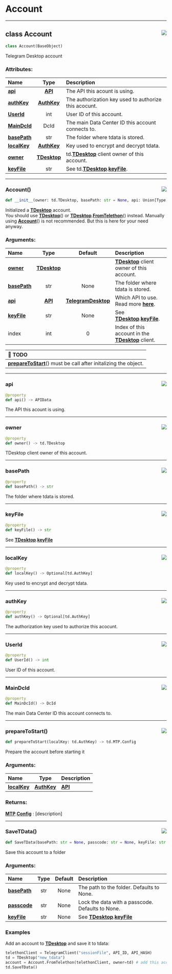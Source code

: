 <!-- vim: syntax=Markdown -->

# Account

<a id="td.account.Account"></a>


---
## <span class="highlight"><span class="k">class </span></span><span class="highlight"><span class="nc">Account</span></span><a href="https://github.com/thedemons/opentele/blob/362dbcbb43fe1270c18339d4dc659f2b798c8197/src/td/account.py#L575"><img align="right" style="float:right;" src="https://img.shields.io/badge/view-source-green"></a>

```python
class Account(BaseObject)
```

Telegram Desktop account<br>
<h3>Attributes:</h3>

| Name | Type | Description |
| :--- | :--: | :---------- |
| <a class="codehl codehl_name" href="account.md#api"><b>api</b></a> | <a class="codehl codehl_obj" href="../../documentation/authorization/api.md#class-api"><b>API</b></a> | The API this acount is using. |
| <a class="codehl codehl_name" href="account.md#authkey"><b>authKey</b></a> | <a class="codehl codehl_obj" href="../telegram-desktop/authkey.md#class-authkey"><b>AuthKey</b></a> | The authorization key used to authorize this acocunt. |
| <a class="codehl codehl_name" href="account.md#userid"><b>UserId</b></a> | <span class="highlight"><span class="bp">int</span></span> | User ID of this account. |
| <a class="codehl codehl_name" href="account.md#maindcid"><b>MainDcId</b></a> | <span class="highlight"><span class="nc">DcId</span></span> | The main Data Center ID this account connects to. |
| <a class="codehl codehl_name" href="account.md#basepath"><b>basePath</b></a> | <span class="highlight"><span class="bp">str</span></span> | The folder where tdata is stored. |
| <a class="codehl codehl_name" href="account.md#localkey"><b>localKey</b></a> | <a class="codehl codehl_obj" href="../telegram-desktop/authkey.md#class-authkey"><b>AuthKey</b></a> | Key used to encrypt and decrypt tdata. |
| <a class="codehl codehl_name" href="account.md#owner"><b>owner</b></a> | <a class="codehl codehl_obj" href="../telegram-desktop/tdesktop.md#class-tdesktop"><b>TDesktop</b></a> | <span class="highlight"><span class="nn">td</span></span><span class="highlight"><span class="o">.</span></span><a class="codehl codehl_obj" href="../telegram-desktop/tdesktop.md#class-tdesktop"><b>TDesktop</b></a> client owner of this account. |
| <a class="codehl codehl_name" href="account.md#keyfile"><b>keyFile</b></a> | <span class="highlight"><span class="bp">str</span></span> | See <span class="highlight"><span class="nn">td</span></span><span class="highlight"><span class="o">.</span></span><a class="codehl codehl_obj" href="../telegram-desktop/tdesktop.md#class-tdesktop"><b>TDesktop</b></a><span class="highlight"><span class="o">.</span></span><a class="codehl codehl_name" href="../telegram-desktop/tdesktop.md#keyfile"><b>keyFile</b></a>. |



<a id="td.account.Account.__init__"></a>


---
### <span class="highlight"><span class="nc">Account</span></span><span class="highlight"><span class="o">()</span></span><a href="https://github.com/thedemons/opentele/blob/362dbcbb43fe1270c18339d4dc659f2b798c8197/src/td/account.py#L608"><img align="right" style="float:right;" src="https://img.shields.io/badge/view-source-green"></a>

```python
def __init__(owner: td.TDesktop, basePath: str = None, api: Union[Type[APIData], APIData] = API.TelegramDesktop, keyFile: str = None, index: int = 0) -> None
```

Initialized a <a class="codehl codehl_obj" href="../telegram-desktop/tdesktop.md#class-tdesktop"><b>TDesktop</b></a> account.<br>
You should use <a class="codehl codehl_obj" href="../telegram-desktop/tdesktop.md#class-tdesktop"><b>TDesktop</b></a><span class="highlight"><span class="o">(</span></span><span class="highlight"><span class="p">)</span></span> or <a class="codehl codehl_obj" href="../telegram-desktop/tdesktop.md#class-tdesktop"><b>TDesktop</b></a><span class="highlight"><span class="o">.</span></span><a class="codehl codehl_function" href="../telegram-desktop/tdesktop.md#fromtelethon"><b>FromTelethon</b></a><span class="highlight"><span class="o">(</span></span><span class="highlight"><span class="p">)</span></span> instead.
Manually using <a class="codehl codehl_obj" href="account.md#class-account"><b>Account</b></a><span class="highlight"><span class="o">(</span></span><span class="highlight"><span class="p">)</span></span> is not recommended. But this is here for your need anyway.<br>
<h3>Arguments:</h3>

| Name | Type | Default | Description |
| :--- | :--: | :-----: | :---------- |
| <a class="codehl codehl_name" href="account.md#owner"><b>owner</b></a> | <a class="codehl codehl_obj" href="../telegram-desktop/tdesktop.md#class-tdesktop"><b>TDesktop</b></a> |  | <a class="codehl codehl_obj" href="../telegram-desktop/tdesktop.md#class-tdesktop"><b>TDesktop</b></a> client owner of this account. |
| <a class="codehl codehl_name" href="account.md#basepath"><b>basePath</b></a> | <span class="highlight"><span class="bp">str</span></span> | <span class="highlight"><span class="kc">None</span></span> | The folder where <span class="highlight"><span class="n">tdata</span></span> is stored. |
| <a class="codehl codehl_name" href="account.md#api"><b>api</b></a> | <a class="codehl codehl_obj" href="../../documentation/authorization/api.md#class-api"><b>API</b></a> | <a class="codehl codehl_obj" href="../../documentation/authorization/api.md#class-telegramdesktop"><b>TelegramDesktop</b></a> | Which API to use. Read more <a class="codehl codehl_obj" href="../../documentation/authorization/api.md#class-api"><b>here</b></a>. |
| <a class="codehl codehl_name" href="account.md#keyfile"><b>keyFile</b></a> | <span class="highlight"><span class="bp">str</span></span> | <span class="highlight"><span class="kc">None</span></span> | See <a class="codehl codehl_obj" href="../telegram-desktop/tdesktop.md#class-tdesktop"><b>TDesktop</b></a><span class="highlight"><span class="o">.</span></span><a class="codehl codehl_name" href="../telegram-desktop/tdesktop.md#keyfile"><b>keyFile</b></a>. |
| <span class="highlight"><span class="n">index</span></span> | <span class="highlight"><span class="bp">int</span></span> | <span class="highlight"><span class="mi">0</span></span> | Index of this account in the <a class="codehl codehl_obj" href="../telegram-desktop/tdesktop.md#class-tdesktop"><b>TDesktop</b></a> client. |


| :blue_book: TODO |
| :--- |
|     <a class="codehl codehl_function" href="account.md#preparetostart"><b>prepareToStart</b></a><span class="highlight"><span class="o">(</span></span><span class="highlight"><span class="p">)</span></span> must be call after initalizing the object. |



<a id="td.account.Account.api"></a>


---
### <span class="highlight"><span class="n">api</span></span><a href="https://github.com/thedemons/opentele/blob/362dbcbb43fe1270c18339d4dc659f2b798c8197/src/td/account.py#L664"><img align="right" style="float:right;" src="https://img.shields.io/badge/view-source-green"></a>

```python
@property
def api() -> APIData
```

The API this acount is using.<br>


<a id="td.account.Account.owner"></a>


---
### <span class="highlight"><span class="n">owner</span></span><a href="https://github.com/thedemons/opentele/blob/362dbcbb43fe1270c18339d4dc659f2b798c8197/src/td/account.py#L677"><img align="right" style="float:right;" src="https://img.shields.io/badge/view-source-green"></a>

```python
@property
def owner() -> td.TDesktop
```

TDesktop client owner of this account.<br>


<a id="td.account.Account.basePath"></a>


---
### <span class="highlight"><span class="n">basePath</span></span><a href="https://github.com/thedemons/opentele/blob/362dbcbb43fe1270c18339d4dc659f2b798c8197/src/td/account.py#L684"><img align="right" style="float:right;" src="https://img.shields.io/badge/view-source-green"></a>

```python
@property
def basePath() -> str
```

The folder where tdata is stored.<br>


<a id="td.account.Account.keyFile"></a>


---
### <span class="highlight"><span class="n">keyFile</span></span><a href="https://github.com/thedemons/opentele/blob/362dbcbb43fe1270c18339d4dc659f2b798c8197/src/td/account.py#L691"><img align="right" style="float:right;" src="https://img.shields.io/badge/view-source-green"></a>

```python
@property
def keyFile() -> str
```

See <a class="codehl codehl_obj" href="../telegram-desktop/tdesktop.md#class-tdesktop"><b>TDesktop</b></a><span class="highlight"><span class="o">.</span></span><a class="codehl codehl_name" href="../telegram-desktop/tdesktop.md#keyfile"><b>keyFile</b></a><br>


<a id="td.account.Account.localKey"></a>


---
### <span class="highlight"><span class="n">localKey</span></span><a href="https://github.com/thedemons/opentele/blob/362dbcbb43fe1270c18339d4dc659f2b798c8197/src/td/account.py#L703"><img align="right" style="float:right;" src="https://img.shields.io/badge/view-source-green"></a>

```python
@property
def localKey() -> Optional[td.AuthKey]
```

Key used to encrypt and decrypt tdata.<br>


<a id="td.account.Account.authKey"></a>


---
### <span class="highlight"><span class="n">authKey</span></span><a href="https://github.com/thedemons/opentele/blob/362dbcbb43fe1270c18339d4dc659f2b798c8197/src/td/account.py#L715"><img align="right" style="float:right;" src="https://img.shields.io/badge/view-source-green"></a>

```python
@property
def authKey() -> Optional[td.AuthKey]
```

The authorization key used to authorize this acocunt.<br>


<a id="td.account.Account.UserId"></a>


---
### <span class="highlight"><span class="n">UserId</span></span><a href="https://github.com/thedemons/opentele/blob/362dbcbb43fe1270c18339d4dc659f2b798c8197/src/td/account.py#L722"><img align="right" style="float:right;" src="https://img.shields.io/badge/view-source-green"></a>

```python
@property
def UserId() -> int
```

User ID of this account.<br>


<a id="td.account.Account.MainDcId"></a>


---
### <span class="highlight"><span class="n">MainDcId</span></span><a href="https://github.com/thedemons/opentele/blob/362dbcbb43fe1270c18339d4dc659f2b798c8197/src/td/account.py#L729"><img align="right" style="float:right;" src="https://img.shields.io/badge/view-source-green"></a>

```python
@property
def MainDcId() -> DcId
```

The main Data Center ID this account connects to.<br>


<a id="td.account.Account.prepareToStart"></a>


---
### <span class="highlight"><span class="nf">prepareToStart</span></span><span class="highlight"><span class="o">()</span></span><a href="https://github.com/thedemons/opentele/blob/362dbcbb43fe1270c18339d4dc659f2b798c8197/src/td/account.py#L753"><img align="right" style="float:right;" src="https://img.shields.io/badge/view-source-green"></a>

```python
def prepareToStart(localKey: td.AuthKey) -> td.MTP.Config
```

Prepare the account before starting it<br>
<h3>Arguments:</h3>

| Name | Type | Description |
| :--- | :--: | :---------- |
| <a class="codehl codehl_name" href="account.md#localkey"><b>localKey</b></a> | <a class="codehl codehl_obj" href="../telegram-desktop/authkey.md#class-authkey"><b>AuthKey</b></a> | <a class="codehl codehl_obj" href="../../documentation/authorization/api.md#class-api"><b>API</b></a> |

<h3>Returns:</h3>

<a class="codehl codehl_obj" href="../telegram-desktop/mtp.md#class-mtp"><b>MTP</b></a><span class="highlight"><span class="o">.</span></span><a class="codehl codehl_obj" href="../telegram-desktop/mtp.md#class-config"><b>Config</b></a> : [description]



<a id="td.account.Account.SaveTData"></a>


---
### <span class="highlight"><span class="nf">SaveTData</span></span><span class="highlight"><span class="o">()</span></span><a href="https://github.com/thedemons/opentele/blob/362dbcbb43fe1270c18339d4dc659f2b798c8197/src/td/account.py#L884"><img align="right" style="float:right;" src="https://img.shields.io/badge/view-source-green"></a>

```python
def SaveTData(basePath: str = None, passcode: str = None, keyFile: str = None) -> None
```

Save this account to a folder<br>
<h3>Arguments:</h3>

| Name | Type | Default | Description |
| :--- | :--: | :-----: | :---------- |
| <a class="codehl codehl_name" href="account.md#basepath"><b>basePath</b></a> | <span class="highlight"><span class="bp">str</span></span> | <span class="highlight"><span class="kc">None</span></span> | The path to the folder. Defaults to None. |
| <a class="codehl codehl_name" href="../telegram-desktop/tdesktop.md#passcode"><b>passcode</b></a> | <span class="highlight"><span class="bp">str</span></span> | <span class="highlight"><span class="kc">None</span></span> | Lock the data with a passcode. Defaults to None. |
| <a class="codehl codehl_name" href="account.md#keyfile"><b>keyFile</b></a> | <span class="highlight"><span class="bp">str</span></span> | <span class="highlight"><span class="kc">None</span></span> | See <a class="codehl codehl_obj" href="../telegram-desktop/tdesktop.md#class-tdesktop"><b>TDesktop</b></a><span class="highlight"><span class="o">.</span></span><a class="codehl codehl_name" href="../telegram-desktop/tdesktop.md#keyfile"><b>keyFile</b></a> |

<h3>Examples</h3>

Add an account to <a class="codehl codehl_obj" href="../telegram-desktop/tdesktop.md#class-tdesktop"><b>TDesktop</b></a> and save it to <span class="highlight"><span class="n">tdata</span></span>:

```python
telethonClient = TelegramClient("sessionFile", API_ID, API_HASH)
td = TDesktop("new_tdata")
account = Account.FromTelethon(telethonClient, owner=td) # add this account to td
td.SaveTData()
```


